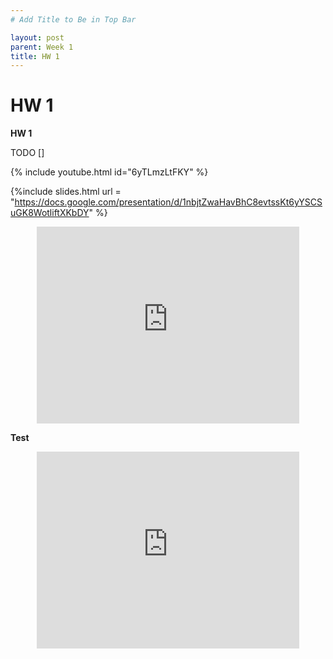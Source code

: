 ```yaml
---
# Add Title to Be in Top Bar

layout: post
parent: Week 1
title: HW 1
---
```




# HW 1



**HW 1**

TODO [] 



 {% include youtube.html id="6yTLmzLtFKY" %}



{%include slides.html url = "https://docs.google.com/presentation/d/1nbjtZwaHavBhC8evtssKt6yYSCSuGK8WotliftXKbDY" %}



<center> <iframe src="https://docs.google.com/presentation/d/1nbjtZwaHavBhC8evtssKt6yYSCSuGK8WotliftXKbDY/embed" frameborder="0" width="420" height="315" allowfullscreen="true" mozallowfullscreen="true" webkitallowfullscreen="true"></iframe> </center>

**Test**

<center> <iframe width="420" height="315" src="https://www.youtube.com/embed/hsxukOPEdgg" frameborder="0" allowfullscreen></iframe></center>

